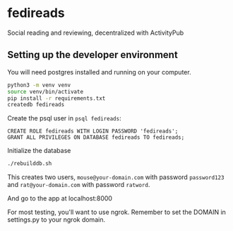 # fedireads

Social reading and reviewing, decentralized with ActivityPub

## Setting up the developer environment
You will need postgres installed and running on your computer.

``` bash
python3 -m venv venv
source venv/bin/activate
pip install -r requirements.txt
createdb fedireads
```

Create the psql user in `psql fedireads`:
``` psql
CREATE ROLE fedireads WITH LOGIN PASSWORD 'fedireads';
GRANT ALL PRIVILEGES ON DATABASE fedireads TO fedireads;
```

Initialize the database
``` bash
./rebuilddb.sh
```
This creates two users, `mouse@your-domain.com` with password `password123` and `rat@your-domain.com` with password `ratword`.

And go to the app at localhost:8000

For most testing, you'll want to use ngrok. Remember to set the DOMAIN in settings.py to your ngrok domain.
